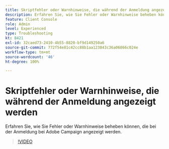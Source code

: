 ```yaml
---
title: Skriptfehler oder Warnhinweise, die während der Anmeldung angezeigt werden
description: Erfahren Sie, wie Sie Fehler oder Warnhinweise beheben können, die bei der Anmeldung bei Adobe Campaign angezeigt werden.
feature: Client Console
role: Admin
level: Experienced
type: Troubleshooting
kt: 8421
exl-id: 32caed73-2410-4b55-8820-bf9d149250a6
source-git-commit: 772f54e81c42cc88b1aa123843c36a06866c024e
workflow-type: tm+mt
source-wordcount: '46'
ht-degree: 100%

---
```


# Skriptfehler oder Warnhinweise, die während der Anmeldung angezeigt werden

Erfahren Sie, wie Sie Fehler oder Warnhinweise beheben können, die bei der Anmeldung bei Adobe Campaign angezeigt werden.

>[!VIDEO](https://video.tv.adobe.com/v/335975?quality=12)
